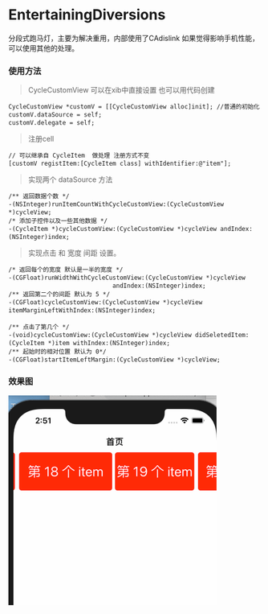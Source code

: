 # EntertainingDiversions
分段式跑马灯，主要为解决重用，内部使用了CAdislink 如果觉得影响手机性能，可以使用其他的处理。

### 使用方法

> CycleCustomView  可以在xib中直接设置 也可以用代码创建

```
CycleCustomView *customV = [[CycleCustomView alloc]init]; //普通的初始化
customV.dataSource = self;
customV.delegate = self;

```
> 注册cell

```
// 可以继承自 CycleItem  做处理 注册方式不变
[customV registItem:[CycleItem class] withIdentifier:@"item"];

```
> 实现两个 dataSource 方法
```
/** 返回数据个数 */
-(NSInteger)runItemCountWithCycleCustomView:(CycleCustomView *)cycleView;
/* 添加子控件以及一些其他数据 */
-(CycleItem *)cycleCustomView:(CycleCustomView *)cycleView andIndex:(NSInteger)index;
```
> 实现点击 和 宽度 间距 设置。
```
/* 返回每个的宽度 默认是一半的宽度 */
-(CGFloat)runWidthWithCycleCustomView:(CycleCustomView *)cycleView
							 andIndex:(NSInteger)index;
/** 返回第二个的间距 默认为 5 */
-(CGFloat)cycleCustomView:(CycleCustomView *)cycleView itemMarginLeftWithIndex:(NSInteger)index;

/** 点击了第几个 */
-(void)cycleCustomView:(CycleCustomView *)cycleView didSeletedItem:(CycleItem *)item withIndex:(NSInteger)index;
/** 起始时的相对位置 默认为 0*/
-(CGFloat)startItemLeftMargin:(CycleCustomView *)cycleView;
```


### 效果图
![图片](redian.gif)


